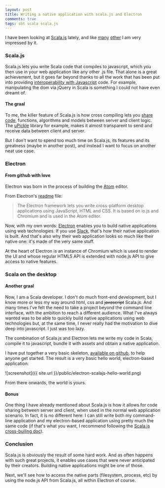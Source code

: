 ```yaml
---
layout: post
title: Writing a native application with scala.js and Electron
comments: true
tags: sbt scala scala.js
---
```


I have been looking at [Scala.js](http://www.scala-js.org/) lately, and like [many](http://www.47deg.com/blog/functional-programming-meets-the-client-side) [other](http://underscore.io/blog/posts/2015/06/10/scalajs-scaladays.html) I am very impressed by it.

### Scala.js
Scala.js lets you write Scala code that compiles to javascript, which you then use in your web application like any other .js file. That alone is a great achievement, but it goes far beyond  thanks to all the work that has been put into providing [interoperability with Javascript](https://www.parleys.com/tutorial/scala-js-semantics-how-support-performance-javascript-interop) code. For example, manipulating the dom via jQuery in Scala is something I could not have even dreamt of.

#### The graal
To me, the killer feature of Scala.js is how cross compiling lets you [share code](https://www.parleys.com/tutorial/towards-browser-server-utopia-scala-js-example-using-crdts), functions, algorithms and models between server and client logic. The [uPickle](https://github.com/lihaoyi/upickle-pprint) library for example, makes it almost transparent to send and receive data between client and server.

But I don't want to spend too much time on Scala.js, its features and its greatness (maybe in another post), and instead I want to focus on another neat use case.

### Electron
#### From github with love
Electron was born in the process of building the [Atom](https://atom.io/) editor.

From Electron's [readme](https://github.com/atom/electron) file:
> The Electron framework lets you write cross-platform desktop applications using JavaScript, HTML and CSS. It is based on io.js and Chromium and is used in the Atom editor.
>

Now, with my own words: [Electron](http://electron.atom.io/) enables you to build native applications using web technologies. If you use [Slack](https://slack.com/), that's how their native application is built. And that's also why their web application looks so much like their native one: it's made of the very same stuff.

At the heart of Electron is an instance of Chromium which is used to render the UI and whose regular HTML5 API is extended with node.js API to give access to native features.

### Scala on the desktop
#### Another graal
Now, I am a Scala developer. I don't do much front-end development, but I know more or less my way around html, css and <s>javascript</s> Scala.js. And many times I've felt the need to take a project beyond the command line interface, with the ambition to reach a different audience. What I've always wanted was to be able to quickly build native applications using web technologies but, at the same time, I never really had the motivation to dive deep into javascript. I just was too lazy.

The combination of Scala.js and Electron lets me write my code in Scala, compile it to javascript, bundle it with assets and obtain a native application.

I have put together a very basic skeleton, [available on github](https://github.com/bchazalet/scalajs-electron-skeleton), to help anyone get started.
The result is a very basic hello world, electron-based application:

![screenshot]({{ site.url }}/public/electron-scalajs-hello-world.png)

From there onwards, the world is yours.

#### Bonus
One thing I have already mentioned about Scala.js is how it allows for code sharing between server and client, when used in the normal web application scenario. In fact, it is no different here: I can still write both my command-line application and my electron-based application using pretty much the same code (if that's what you want, I recommend following the [Scala.js cross-builing doc](http://www.scala-js.org/doc/sbt/cross-building.html)).


### Conclusion
Scala.js is obviously the result of some hard work. And as often happens with such great projects, it enables use cases that were never anticipated by their creators. Building native applications might be one of those.

Next, we'll see how to access the native parts (filesystem, process, etc) by using the node.js API from Scala.js, all within Electron of course.
